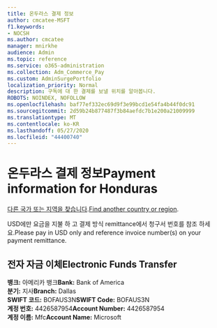```yaml
---
title: 온두라스 결제 정보
author: cmcatee-MSFT
f1.keywords:
- NOCSH
ms.author: cmcatee
manager: mnirkhe
audience: Admin
ms.topic: reference
ms.service: o365-administration
ms.collection: Adm_Commerce_Pay
ms.custom: AdminSurgePortfolio
localization_priority: Normal
description: 구독에 대 한 결제를 보낼 위치를 알아봅니다.
ROBOTS: NOINDEX, NOFOLLOW
ms.openlocfilehash: baf77ef332ec69d9f3e99bcd1e54fa4b44f0dc91
ms.sourcegitcommit: 2d59b24b877487f3b84aefdc7b1e200a21009999
ms.translationtype: MT
ms.contentlocale: ko-KR
ms.lasthandoff: 05/27/2020
ms.locfileid: "44400740"
---
```

# <a name="payment-information-for-honduras"></a><span data-ttu-id="f6cd9-103">온두라스 결제 정보</span><span class="sxs-lookup"><span data-stu-id="f6cd9-103">Payment information for Honduras</span></span>

<span data-ttu-id="f6cd9-104">[다른 국가 또는 지역을 찾습니다](../billing-and-payments/pay-for-your-subscription.md).</span><span class="sxs-lookup"><span data-stu-id="f6cd9-104">[Find another country or region](../billing-and-payments/pay-for-your-subscription.md).</span></span>

<span data-ttu-id="f6cd9-105">USD에만 요금을 지불 하 고 결제 방식 remittance에서 청구서 번호를 참조 하세요.</span><span class="sxs-lookup"><span data-stu-id="f6cd9-105">Please pay in USD only and reference invoice number(s) on your payment remittance.</span></span>

## <a name="electronic-funds-transfer"></a><span data-ttu-id="f6cd9-106">전자 자금 이체</span><span class="sxs-lookup"><span data-stu-id="f6cd9-106">Electronic Funds Transfer</span></span>

<span data-ttu-id="f6cd9-107">**뱅크:** 아메리카 뱅크</span><span class="sxs-lookup"><span data-stu-id="f6cd9-107">**Bank:** Bank of America</span></span>  
<span data-ttu-id="f6cd9-108">**분기:** 지사</span><span class="sxs-lookup"><span data-stu-id="f6cd9-108">**Branch:** Dallas</span></span>  
<span data-ttu-id="f6cd9-109">**SWIFT 코드:** BOFAUS3N</span><span class="sxs-lookup"><span data-stu-id="f6cd9-109">**SWIFT Code:** BOFAUS3N</span></span>  
<span data-ttu-id="f6cd9-110">**계정 번호:** 4426587954</span><span class="sxs-lookup"><span data-stu-id="f6cd9-110">**Account Number:** 4426587954</span></span>  
<span data-ttu-id="f6cd9-111">**계정 이름:** Mfc</span><span class="sxs-lookup"><span data-stu-id="f6cd9-111">**Account Name:** Microsoft</span></span>   